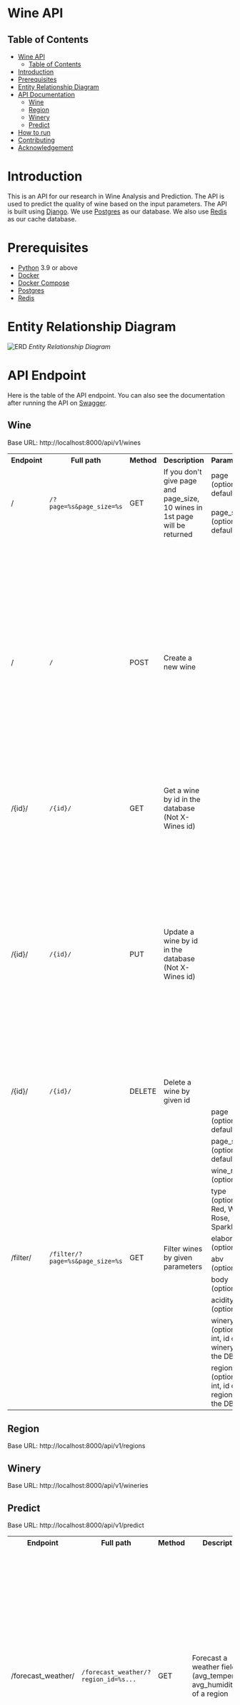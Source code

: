 # Wine API
## Table of Contents
- [Wine API](#wine-api)
  - [Table of Contents](#table-of-contents)
- [Introduction](#introduction)
- [Prerequisites](#prerequisites)
- [Entity Relationship Diagram](#entity-relationship-diagram)
- [API Documentation](#api-documentation)
  - [Wine](#wine)
  - [Region](#region)
  - [Winery](#winery)
  - [Predict](#predict)
- [How to run](#how-to-run)
- [Contributing](#contributing)
- [Acknowledgement](#acknowledgement)

# Introduction
This is an API for our research in Wine Analysis and Prediction. The API is used to predict the quality of wine based on the input parameters. The API is built using [Django](https://www.djangoproject.com/). 
We use [Postgres](https://www.postgresql.org/) as our database. We also use [Redis](https://redis.io/) as our cache database.

# Prerequisites
- [Python](https://www.python.org/) 3.9 or above
- [Docker](https://www.docker.com/)
- [Docker Compose](https://docs.docker.com/compose/)
- [Postgres](https://www.postgresql.org/)
- [Redis](https://redis.io/)

# Entity Relationship Diagram
![ERD](./assets/ERD.png)
*Entity Relationship Diagram*

# API Endpoint
Here is the table of the API endpoint. You can also see the documentation after running the API on [Swagger](http://localhost:8000/doc/).

## Wine
Base URL: http://localhost:8000/api/v1/wines

<table>
  <tr>
    <th>Endpoint</th>
    <th>Full path</th>
    <th>Method</th>
    <th>Description</th>
    <th>Parameters</th>
    <th>Body</th>
  </tr>

<tr>
  <td rowspan="2">/</td>
  <td rowspan="2"><code>/?page=%s&page_size=%s</code></td>
  <td rowspan="2">GET</td>
  <td rowspan="2">If you don't give page and page_size, 10 wines in 1st page will be returned</td>
  <td>page (optional, default 1)</td>
  <td rowspan="2"></td>  
</tr>
  <tr>
    <td>page_size (optional, default 10)</td>
  </tr>
  

<tr>
  <td rowspan="8">/</td>
  <td rowspan="8"><code>/</code></td>
  <td rowspan="8">POST</td>
  <td rowspan="8">Create a new wine</td>
  <td rowspan="8"></td>
  <td>wine_name (mandatory)</td>
</tr>
  <tr>
    <td>type (mandatory; Red, White, Rose, Sparkling)</td>
  </tr>
  <tr>
    <td>winery (mandatory; int, id of winery in the DB)</td>
  </tr>
  <tr>
    <td>region (mandatory; int, id of region in the DB)</td>
  </tr>
  <tr>
    <td>elaborate (optional)</td>
  </tr>
  <tr>
    <td>abv (optional)</td>
  </tr>
  <tr>
    <td>body (optional)</td>
  </tr>
  <tr>
    <td>acidity (optional)</td>
  </tr>

<tr>
  <td>/{id}/</td>
  <td><code>/{id}/</code></td>
  <td>GET</td>
  <td>Get a wine by id in the database (Not X-Wines id)</td>
  <td></td>
</tr>

<tr>
  <td rowspan="8">/{id}/</td>
  <td rowspan="8"><code>/{id}/</code></td>
  <td rowspan="8">PUT</td>
  <td rowspan="8">Update a wine by id in the database (Not X-Wines id)</td>
  <td rowspan="8"></td>
  <td>wine_name (optional)</td>
</tr>
  <tr>
    <td>type (optional; Red, White, Rose, Sparkling)</td>
  </tr>
  <tr>
    <td>elaborate (optional)</td>
  </tr>
  <tr>
    <td>abv (optional)</td>
  </tr>
  <tr>
    <td>body (optional)</td>
  </tr>
  <tr>
    <td>acidity (optional)</td>
  </tr>
  <tr>
    <td>winery (optional; int, id of winery in the DB)</td>
  </tr>
  <tr>
    <td>region (optional; int, id of region in the DB)</td>
  </tr>

<tr>
  <td>/{id}/</td>
  <td><code>/{id}/</code></td>
  <td>DELETE</td>
  <td>Delete a wine by given id</td>
  <td></td>
  <td></td>
</tr>

<tr>
  <td rowspan="10">/filter/</td>
  <td rowspan="10"><code>/filter/?page=%s&page_size=%s</code></td>
  <td rowspan="10">GET</td>
  <td rowspan="10">Filter wines by given parameters</td>
  <td>page (optional, default 1)</td>
  <td rowspan="10"></td>
</tr>
  <tr>
    <td>page_size (optional, default 10)</td>
  </tr>
  <tr>
    <td>wine_name (optional)</td>
  </tr>
  <tr>
    <td>type (optional; Red, White, Rose, Sparkling)</td>
  </tr>
  <tr>
    <td>elaborate (optional)</td>
  </tr>
  <tr>
    <td>abv (optional)</td>
  </tr>
  <tr>
    <td>body (optional)</td>
  </tr>
  <tr>
    <td>acidity (optional)</td>
  </tr>
  <tr>
    <td>winery_id (optional; int, id of winery in the DB)</td>
  </tr>
  <tr>
    <td>region_id (optional; int, id of region in the DB)</td>
  </tr>
</table>

## Region
Base URL: http://localhost:8000/api/v1/regions

## Winery
Base URL: http://localhost:8000/api/v1/wineries

## Predict
Base URL: http://localhost:8000/api/v1/predict

<table>
  <tr>
    <th>Endpoint</th>
    <th>Full path</th>
    <th>Method</th>
    <th>Description</th>
    <th>Parameters</th>
    <th>Body</th>
  </tr>

<tr>
  <td rowspan="5">/forecast_weather/</td>
  <td rowspan="5"><code>/forecast_weather/?region_id=%s...</code></td>
  <td rowspan="5">GET</td>
  <td rowspan="5">Forecast a weather field (avg_temperature, avg_humidity ...) of a region</td>
  <td>region_id (mandatory)</td>
  <td rowspan="5"></td>
</tr>
  <tr>
    <td>predict_field (mandatory; avg_temperature, avg_humidity, avg_pressure, avg_wind_speed, avg_precipitation)</td>
  </tr>
  <tr>
    <td>nb_months (mandatory; int, number of months to forecast, recommend to read TimeGPT doc)</td>
  </tr>
  <tr>
    <td>frequency (mandatory; Ex: MS, DS, recommend to read TimeGPT doc)</td>
  </tr>
  <tr>
    <td>api_key (mandatory; API key of Nixtlats TimeGPT)</td>
  </tr>

<tr>
  <td rowspan="3">/predict_rating/</td>
  <td rowspan="3"><code>/predict_rating/?wine_id=%s...</code></td>
  <td rowspan="3">GET</td>
  <td rowspan="3">Predict average rating of a batch wine in a specific year</td>
  <td>wine_id (mandatory)</td>
  <td rowspan="3"></td>
</tr>
  <tr>
    <td>batch_vintage (optional, default: 2023)</td>
  </tr>
  <tr>
    <td>rating_year (mandatory)</td>
  </tr>
</table>

# How to run
1. Clone this repository
```bash
git clone https://github.com/5IF-PSAT/wine-api.git
```
2. Pull the docker image
```bash
docker pull nmngo248/wine-api:latest
```
3. Download the local data on the folder `wine_api` on Google Drive
4. Run the docker image
```bash
docker compose up -d
```

Now you can access the API Documentation on http://localhost:8000/doc/

5. Migrate the data to the database, first go inside the `wine-api` container
```bash
docker exec -it wine-api sh
```
Then run the migration command
```bash
python manage.py migrate
```
Exit the container
```bash
exit
```
6. Restart the containers
```bash
docker compose restart
```
7. Stop the containers
```bash
docker compose down
```
If you want to check the tables in the database, go inside the Postgres container
```bash
docker exec -it postgres psql -U postgres --dbname postgres
```
Then check the wine table for instance
```bash
SELECT * FROM wine;
```

# Contributing
- [Minh NGO](mailto:ngoc-minh.ngo@insa-lyon.fr)

# Acknowledgement
- [Nixtlats](https://nixtlaverse.nixtla.io/nixtla/index.html)
- [Tensorflow](https://www.tensorflow.org/)
- [Django](https://www.djangoproject.com/)
- [Django Rest Framework](https://www.django-rest-framework.org/)
- [Docker](https://www.docker.com/)